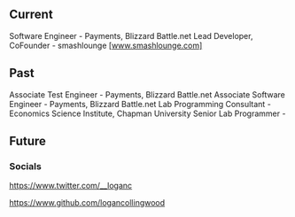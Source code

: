 
## Current
Software Engineer - Payments, Blizzard Battle.net
Lead Developer, CoFounder - smashlounge [www.smashlounge.com]


## Past
Associate Test Engineer - Payments, Blizzard Battle.net
Associate Software Engineer - Payments, Blizzard Battle.net
Lab Programming Consultant - Economics Science Institute, Chapman University
Senior Lab Programmer - 

## Future


### Socials
https://www.twitter.com/__loganc

https://www.github.com/logancollingwood
